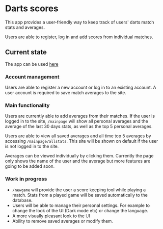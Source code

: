 # Darts scores

This app provides a user-friendly way to keep track of users' darts match stats and averages.

Users are able to register, log in and add scores from individual matches.

## Current state

The app can be used [here](https://dartsscores.herokuapp.com/)

### Account management

Users are able to register a new account or log in to an existing account. A user account is required to save match averages to the site.

### Main functionality

Users are currently able to add averages from their matches. If the user is logged in to the site, `/mainpage` will show all personal averages and the average of the last 30 days stats, as well as the top 5 personal averages.

Users are able to view all saved averages and all time top 5 averages by accessing `/mainpage/allstats`. This site will be shown on default if the user is not logged in to the site.

Averages can be viewed individually by clicking them. Currently the page only shows the name of the user and the average but more features are going to be added soon.
 
### Work in progress

- `/newgame` will provide the user a score keeping tool while playing a match. Stats from a played game will be saved automatically to the database.
- Users will be able to manage their personal settings. For example to change the look of the UI (Dark mode etc) or change the language.
- A more visually pleasant look to the UI
- Ability to remove saved averages or modify them.
